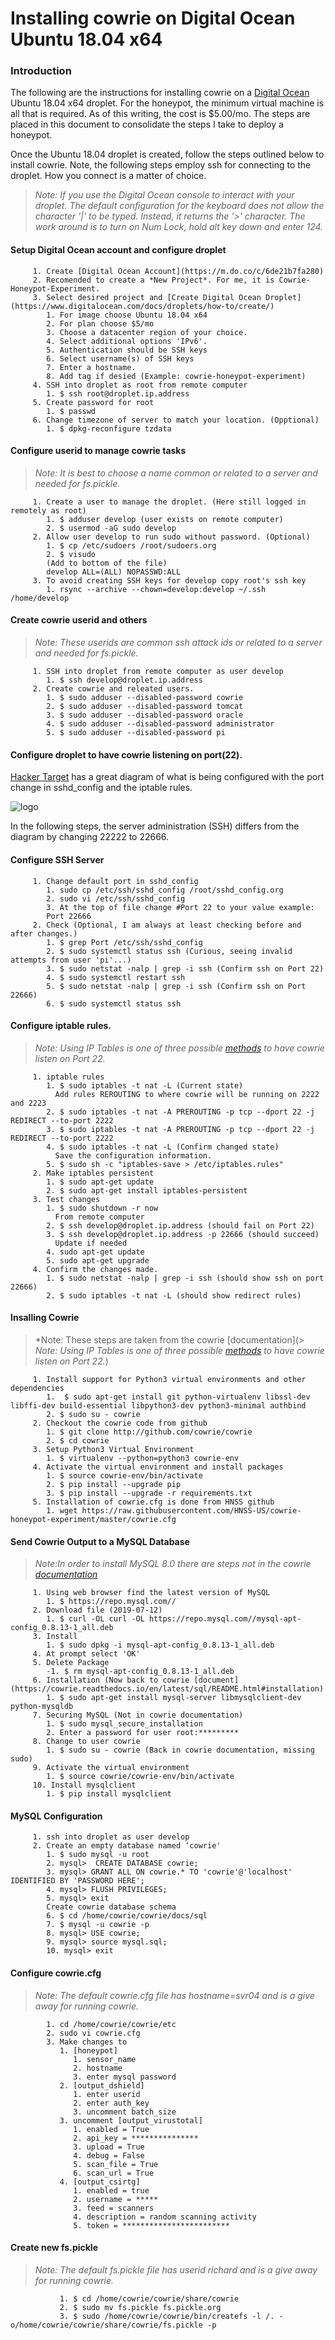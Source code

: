 # Installing cowrie on Digital Ocean Ubuntu 18.04 x64
### Introduction
The following are the instructions for installing cowrie on a [Digital Ocean](https://m.do.co/c/6de21b7fa280) Ubuntu 18.04 x64 droplet. For the honeypot, the minimum virtual machine is all that is required. As of this writing, the cost is $5.00/mo.  The steps are placed in this document to consolidate the steps I take to deploy a honeypot.

Once the Ubuntu 18.04 droplet is created, follow the steps outlined below to install cowrie. Note, the following steps employ ssh for connecting to the droplet. How you connect is a matter of choice. 

> *Note: If you use the Digital Ocean console to interact with your droplet. The default configuration for the keyboard does not allow the character '|' to be typed. Instead, it returns the '>' character. The work around is to turn on Num Lock, hold alt key down and enter 124.*
#### Setup Digital Ocean account and configure droplet
         1. Create [Digital Ocean Account](https://m.do.co/c/6de21b7fa280)
         2. Recomended to create a *New Project*. For me, it is Cowrie-Honeypot-Experiment.
         3. Select desired project and [Create Digital Ocean Droplet](https://www.digitalocean.com/docs/droplets/how-to/create/)
            1. For image choose Ubuntu 18.04 x64
            2. For plan choose $5/mo
            3. Choose a datacenter region of your choice.
            4. Select additional options 'IPv6'.
            5. Authentication should be SSH keys
            6. Select username(s) of SSH keys
            7. Enter a hostname.
            8. Add tag if desied (Example: cowrie-honeypot-experiment)
         4. SSH into droplet as root from remote computer
            1. $ ssh root@droplet.ip.address
         5. Create password for root
            1. $ passwd
         6. Change timezone of server to match your location. (Opptional)
            1. $ dpkg-reconfigure tzdata
#### Configure userid to manage cowrie tasks
> *Note: It is best to choose a name common or related to a server and needed for fs.pickle.*

         1. Create a user to manage the droplet. (Here still logged in remotely as root)
            1. $ adduser develop (user exists on remote computer)
            2. $ usermod -aG sudo develop
         2. Allow user develop to run sudo without password. (Optional)
            1. $ cp /etc/sudoers /root/sudoers.org
            2. $ visudo
            (Add to bottom of the file)
            develop ALL=(ALL) NOPASSWD:ALL
         3. To avoid creating SSH keys for develop copy root's ssh key
            1. rsync --archive --chown=develop:develop ~/.ssh /home/develop
#### Create cowrie userid and others
> *Note: These userids are common ssh attack ids or related to a server and needed for fs.pickle.*

         1. SSH into droplet from remote computer as user develop
            1. $ ssh develop@droplet.ip.address
         2. Create cowrie and releated users.
            1. $ sudo adduser --disabled-password cowrie
            2. $ sudo adduser --disabled-password tomcat
            3. $ sudo adduser --disabled-password oracle
            4. $ sudo adduser --disabled-password administrator
            5. $ sudo adduser --disabled-password pi
#### Configure droplet to have cowrie listening on port(22).
[Hacker Target](https://hackertarget.com) has a great diagram of what is being configured with the port change in sshd_config and the iptable rules.

![logo](https://hackertarget.com/wp-content/uploads/2018/03/cowrie-honeypot-layout.png "cowrie ssh diagram")

In the following steps, the server administration (SSH) differs from the diagram by changing 22222 to 22666.
#### Configure SSH Server
         1. Change default port in sshd_config
            1. sudo cp /etc/ssh/sshd_config /root/sshd_config.org
            2. sudo vi /etc/ssh/sshd_config
            3. At the top of file change #Port 22 to your value example:
            Port 22666
         2. Check (Optional, I am always at least checking before and after changes.)
            1. $ grep Port /etc/ssh/sshd_config
            2. $ sudo systemctl status ssh (Curious, seeing invalid attempts from user 'pi'...)
            3. $ sudo netstat -nalp | grep -i ssh (Confirm ssh on Port 22)
            4. $ sudo systemctl restart ssh
            5. $ sudo netstat -nalp | grep -i ssh (Confirm ssh on Port 22666)
            6. $ sudo systemctl status ssh
#### Configure iptable rules.
> *Note: Using IP Tables is one of three possible [methods](https://cowrie.readthedocs.io/en/latest/INSTALL.html) to have cowrie listen on Port 22.*

         1. iptable rules
            1. $ sudo iptables -t nat -L (Current state)
              Add rules REROUTING to where cowrie will be running on 2222 and 2223
            2. $ sudo iptables -t nat -A PREROUTING -p tcp --dport 22 -j REDIRECT --to-port 2222
            3. $ sudo iptables -t nat -A PREROUTING -p tcp --dport 22 -j REDIRECT --to-port 2222
            4. $ sudo iptables -t nat -L (Confirm changed state)
              Save the configuration information.
            5. $ sudo sh -c "iptables-save > /etc/iptables.rules"
         2. Make iptables persistent
            1. $ sudo apt-get update
            2. $ sudo apt-get install iptables-persistent
         3. Test changes
            1. $ sudo shutdown -r now
              From remote computer
            2. $ ssh develop@droplet.ip.address (should fail on Port 22)
            3. $ ssh develop@droplet.ip.address -p 22666 (should succeed)
              Update if needed
            4. sudo apt-get update
            5. sudo apt-get upgrade
         4. Confirm the changes made.
            1. $ sudo netstat -nalp | grep -i ssh (should show ssh on port 22666)
            2. $ sudo iptables -t nat -L (should show redirect rules)
#### Insalling Cowrie
> *Note: These steps are taken from the cowrie [documentation](> *Note: Using IP Tables is one of three possible [methods](https://cowrie.readthedocs.io/en/latest/INSTALL.html) to have cowrie listen on Port 22.*)

         1. Install support for Python3 virtual environments and other dependencies
            1.  $ sudo apt-get install git python-virtualenv libssl-dev libffi-dev build-essential libpython3-dev python3-minimal authbind
            2. $ sudo su - cowrie
         2. Checkout the cowrie code from github
            1. $ git clone http://github.com/cowrie/cowrie
            2. $ cd cowrie
         3. Setup Python3 Virtual Environment
            1. $ virtualenv --python=python3 cowrie-env
         4. Activate the virtual environment and install packages
            1. $ source cowrie-env/bin/activate
            2. $ pip install --upgrade pip
            3. $ pip install --upgrade -r requirements.txt
         5. Installation of cowrie.cfg is done from HNSS github
            1. wget https://raw.githubusercontent.com/HNSS-US/cowrie-honeypot-experiment/master/cowrie.cfg
#### Send Cowrie Output to a MySQL Database
> *Note:In order to install MySQL 8.0 there are steps not in the cowrie [documentation](https://cowrie.readthedocs.io/en/latest/sql/README.html#how-to-send-cowrie-output-to-a-mysql-database)*

         1. Using web browser find the latest version of MySQL
            1. $ https://repo.mysql.com//
         2. Download file (2019-07-12)
            1. $ curl -OL curl -OL https://repo.mysql.com//mysql-apt-config_0.8.13-1_all.deb
         3. Install
            1. $ sudo dpkg -i mysql-apt-config_0.8.13-1_all.deb
         4. At prompt select 'OK'
         5. Delete Package
            -1. $ rm mysql-apt-config_0.8.13-1_all.deb
         6. Installation (Now back to cowrie [document](https://cowrie.readthedocs.io/en/latest/sql/README.html#installation)
            1. $ sudo apt-get install mysql-server libmysqlclient-dev python-mysqldb
         7. Securing MySQL (Not in cowrie documentation)
            1. $ sudo mysql_secure_installation
            2. Enter a password for user root:*********
         8. Change to user cowrie
            1. $ sudo su - cowrie (Back in cowrie documentation, missing sudo)
         9. Activate the virtual environment
            1. $ source cowrie/cowrie-env/bin/activate
         10. Install mysqlclient
            1. $ pip install mysqlclient
#### MySQL Configuration
         1. ssh into droplet as user develop
         2. Create an empty database named ‘cowrie'
            1. $ sudo mysql -u root
            2. mysql>  CREATE DATABASE cowrie;
            3. mysql> GRANT ALL ON cowrie.* TO 'cowrie'@'localhost' IDENTIFIED BY 'PASSWORD HERE';
            4. mysql> FLUSH PRIVILEGES;
            5. mysql> exit
            Create cowrie database schema
            6. $ cd /home/cowrie/cowrie/docs/sql
            7. $ mysql -u cowrie -p
            8. mysql> USE cowrie;
            9. mysql> source mysql.sql;
            10. mysql> exit
#### Configure cowrie.cfg
> *Note: The default cowrie.cfg file has hostname=svr04 and is a give away for running cowrie.*

            1. cd /home/cowrie/cowrie/etc
            2. sudo vi cowrie.cfg
            3. Make changes to
               1. [honeypot]
                  1. sensor_name
                  2. hostname
                  3. enter mysql password
               2. [output_dshield]
                  1. enter userid
                  2. enter auth_key
                  3. uncomment batch_size
               3. uncomment [output_virustotal]
                  1. enabled = True 
                  2. api_key = ***************
                  3. upload = True
                  4. debug = False
                  5. scan_file = True
                  6. scan_url = True
               4. [output_csirtg]
                  1. enabled = true
                  2. username = *****
                  3. feed = scanners
                  4. description = random scanning activity
                  5. token = ************************
#### Create new fs.pickle
> *Note: The default fs.pickle file has userid richard and is a give away for running cowrie.*

               1. $ cd /home/cowrie/cowrie/share/cowrie
               2. $ sudo mv fs.pickle fs.pickle.org
               3. $ sudo /home/cowrie/cowrie/bin/createfs -l /. -o/home/cowrie/cowrie/share/cowrie/fs.pickle -p
               
            
            
            
            
